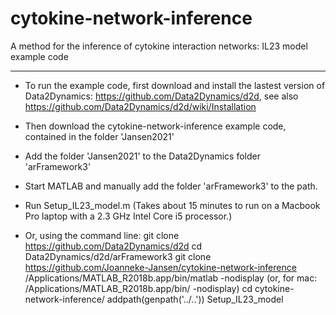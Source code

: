  # cytokine-network-inference #
A method for the inference of cytokine interaction networks: IL23 model example code
- - - -
* To run the example code, first download and install the lastest version of Data2Dynamics: https://github.com/Data2Dynamics/d2d, see also https://github.com/Data2Dynamics/d2d/wiki/Installation
* Then download the cytokine-network-inference example code, contained in the folder 'Jansen2021'
* Add the folder 'Jansen2021' to the Data2Dynamics folder 'arFramework3'
* Start MATLAB and manually add the folder 'arFramework3' to the path.
* Run Setup_IL23_model.m (Takes about 15 minutes to run on a Macbook Pro laptop with a 2.3 GHz Intel Core i5 processor.)

* Or, using the command line:
git clone https://github.com/Data2Dynamics/d2d
cd Data2Dynamics/d2d/arFramework3
git clone https://github.com/Joanneke-Jansen/cytokine-network-inference
/Applications/MATLAB_R2018b.app/bin/matlab -nodisplay (or, for mac: /Applications/MATLAB_R2018b.app/bin/ -nodisplay)
cd cytokine-network-inference/
addpath(genpath('../..'))
Setup_IL23_model
